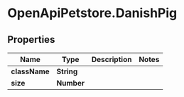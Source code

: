 # OpenApiPetstore.DanishPig

## Properties

Name | Type | Description | Notes
------------ | ------------- | ------------- | -------------
**className** | **String** |  | 
**size** | **Number** |  | 


